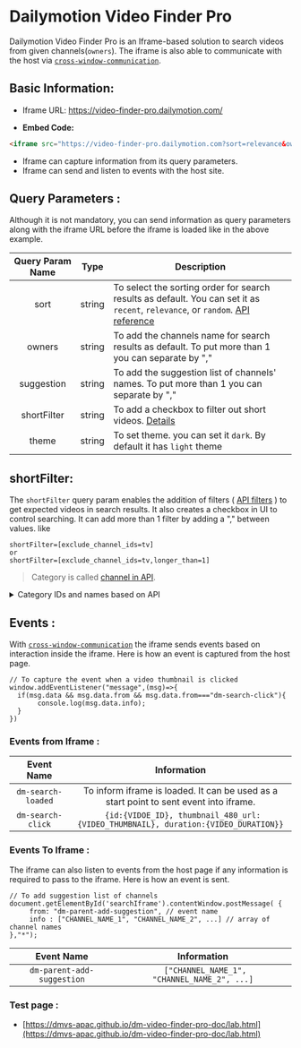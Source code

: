 # Dailymotion Video Finder Pro

Dailymotion Video Finder Pro is an Iframe-based solution to search videos from given channels(`owners`). The iframe is also able to communicate with the host via [`cross-window-communication`](https://javascript.info/cross-window-communication).

## Basic Information: 
- Iframe URL: https://video-finder-pro.dailymotion.com/

- **Embed Code:**

```html
<iframe src="https://video-finder-pro.dailymotion.com?sort=relevance&owners=acm-entertainment&suggestion=acm-entertainment,augusta-margaret-river-mail" id="searchIframe"></iframe>

```
- Iframe can capture information from its query parameters. 
- Iframe can send and listen to events with the host site.

## Query Parameters : 
Although it is not mandatory, you can send information as query parameters along with the iframe URL before the iframe is loaded like in the above example.

| Query Param Name | Type | Description | 
| :---: | :---: | --- |
| sort | string | To select the sorting order for search results as default. You can set it as `recent`, `relevance`, or `random`. [API reference](https://developers.dailymotion.com/api/#video-sort-filter) |
| owners | string | To add the channels name for search results as default. To put more than 1 you can separate by "," |
| suggestion | string | To add the suggestion list of channels' names. To put more than 1 you can separate by "," |
| shortFilter | string | To add a checkbox to filter out short videos. [Details](#shortfilter) |
| theme | string | To set theme. you can set it `dark`. By default it has `light` theme |

## shortFilter:
The `shortFilter` query param enables the addition of filters ( [API filters](https://developers.dailymotion.com/api/#video-filters) ) to get expected videos in search results. It also creates a checkbox in UI to control searching. It can add more than 1 filter by adding a "," between values. like
```
shortFilter=[exclude_channel_ids=tv]
or 
shortFilter=[exclude_channel_ids=tv,longer_than=1]
```
> Category is called [channel in API]((https://api.dailymotion.com/channels)).
<details>
<summary> Category IDs and names based on API </summary>

  
| Channnel ID        | Category name                   |
|------------|------------------------|
| animals    | Animals                |
| auto       | Cars                   |
| people     | Celeb                  |
| fun        | Comedy & Entertainment |
| creation   | Creative               |
| school     | Education              |
| videogames | Gaming                 |
| kids       | Kids                   |
| lifestyle  | Lifestyle & How-to     |
| shortfilms | Movies                 |
| music      | Music                  |
| news       | News                   |
| sport      | Sports                 |
| tech       | Tech                   |
| travel     | Travel                 |
| tv         | TV                     |
| webcam     | Webcam                 |

</details>

## Events : 
With [`cross-window-communication`](https://javascript.info/cross-window-communication) the iframe sends events based on interaction inside the iframe. Here is how an event is captured from the host page.
```JS
// To capture the event when a video thumbnail is clicked
window.addEventListener("message",(msg)=>{
  if(msg.data && msg.data.from && msg.data.from==="dm-search-click"){
       console.log(msg.data.info);
  }
})
```

### Events from Iframe :

| Event Name | Information | 
| :---: | :---: |
| `dm-search-loaded` | To inform iframe is loaded. It can be used as a start point to sent event into iframe. |
| `dm-search-click` | ``` {id:{VIDOE_ID}, thumbnail_480_url:{VIDEO_THUMBNAIL}, duration:{VIDEO_DURATION}}``` |

### Events To Iframe :
The iframe can also listen to events from the host page if any information is required to pass to the iframe. Here is how an event is sent.

```JS
// To add suggestion list of channels
document.getElementById('searchIframe').contentWindow.postMessage( {
     from: "dm-parent-add-suggestion", // event name
     info : ["CHANNEL_NAME_1", "CHANNEL_NAME_2", ...] // array of channel names
},"*");
```

| Event Name | Information | 
| :---: | :---: |
| `dm-parent-add-suggestion` | ``` ["CHANNEL_NAME_1", "CHANNEL_NAME_2", ...]``` |

### Test page : 
- [https://dmvs-apac.github.io/dm-video-finder-pro-doc/lab.html](https://dmvs-apac.github.io/dm-video-finder-pro-doc/lab.html)
